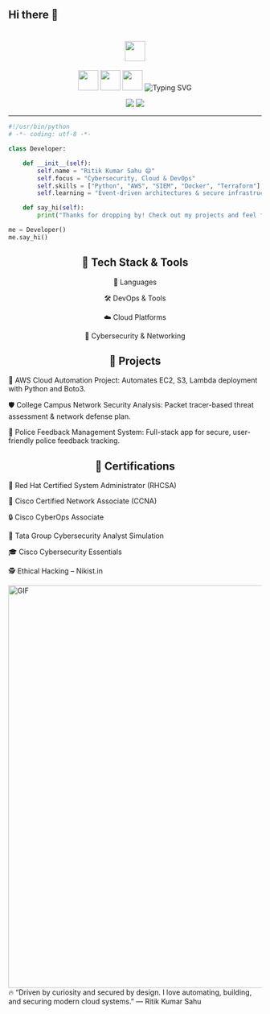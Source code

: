 ## Hi there 👋
<h1 align="center">
  <img height="40px" src="https://img.shields.io/badge/-Hello world!👋-faebee?&style=for-the-badge&logoWidth=50" />
</h1>

<div align="center">

<img height="40px" src="https://img.shields.io/badge/-I'm-faebee?&style=for-the-badge" />
<img height="40px" src="https://img.shields.io/badge/-Ritik Kumar Sahu-333d7a?&style=for-the-badge" />
<img height="40px" src="https://img.shields.io/badge/-Cloud & Security Enthusiast-faebee?&style=for-the-badge" />

<img src="https://readme-typing-svg.herokuapp.com/?color=333d7a&size=32&center=true&vCenter=true&width=700&height=50&pause=1000&lines=Hi+there+👋+I'm+Ritik+Kumar+Sahu;Cybersecurity+and+Cloud+Enthusiast+☁️🔐;Backend+Developer+🧠;DevOps+Explorer+🚀;Let's+Build+Something+Cool!" alt="Typing SVG" />

<br>

<a href="https://www.linkedin.com/in/ritikumarsahu/"><img src="https://img.shields.io/badge/LinkedIn-0077B5?style=for-the-badge&logo=linkedin&logoColor=white" /></a>
<a href="mailto:ritikkumar3g@gmail.com"><img src="https://img.shields.io/badge/Gmail-D14836?style=for-the-badge&logo=gmail&logoColor=white" /></a>

</div>

---

```python
#!/usr/bin/python
# -*- coding: utf-8 -*-

class Developer:

    def __init__(self):
        self.name = "Ritik Kumar Sahu 😄"
        self.focus = "Cybersecurity, Cloud & DevOps"
        self.skills = ["Python", "AWS", "SIEM", "Docker", "Terraform"]
        self.learning = "Event-driven architectures & secure infrastructure"

    def say_hi(self):
        print("Thanks for dropping by! Check out my projects and feel free to connect on LinkedIn.")

me = Developer()
me.say_hi()
```

<h2 align="center">🚀 Tech Stack & Tools</h2> <div align="center">
🧠 Languages


🛠️ DevOps & Tools

☁️ Cloud Platforms


🔐 Cybersecurity & Networking

</div>
<h2 align="center">📂 Projects</h2>
🔧 AWS Cloud Automation Project: Automates EC2, S3, Lambda deployment with Python and Boto3.

🛡️ College Campus Network Security Analysis: Packet tracer-based threat assessment & network defense plan.

📝 Police Feedback Management System: Full-stack app for secure, user-friendly police feedback tracking.

<h2 align="center">📜 Certifications</h2>
🧠 Red Hat Certified System Administrator (RHCSA)

📡 Cisco Certified Network Associate (CCNA)

🔒 Cisco CyberOps Associate

💼 Tata Group Cybersecurity Analyst Simulation

🎓 Cisco Cybersecurity Essentials

🕵️ Ethical Hacking – Nikist.in

<img align="center" width="800px" alt="GIF" src="https://user-images.githubusercontent.com/74038190/225813708-98b745f2-7d22-48cf-9150-083f1b00d6c9.gif" />
🔥 “Driven by curiosity and secured by design. I love automating, building, and securing modern cloud systems.” — Ritik Kumar Sahu

<!--
**ritikkumar8434/ritikkumar8434** is a ✨ _special_ ✨ repository because its `README.md` (this file) appears on your GitHub profile.

Here are some ideas to get you started:

- 🔭 I’m currently working on ...
- 🌱 I’m currently learning ...
- 👯 I’m looking to collaborate on ...
- 🤔 I’m looking for help with ...
- 💬 Ask me about ...
- 📫 How to reach me: ...
- 😄 Pronouns: ...
- ⚡ Fun fact: ...
-->

